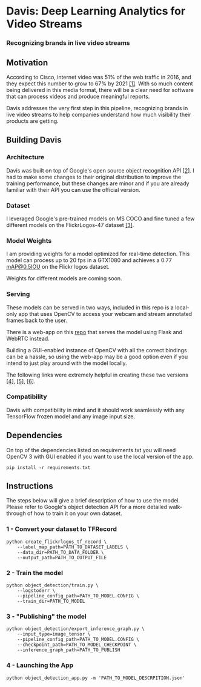 # Davis: Deep Learning Analytics for Video Streams

### Recognizing brands in live video streams

## Motivation

According to Cisco, internet video was 51% of the web traffic in 2016, and they expect this number to grow to 67% by 2021 [[1]](https://www.recode.net/2017/6/8/15757594/future-internet-traffic-watch-live-video-facebook-google-netflix). With so much content being delivered in this media format, there will be a clear need for software that can process videos and produce meaningful reports.

Davis addresses the very first step in this pipeline, recognizing brands in live video streams to help companies understand how much visibility their products are getting.

## Building Davis

### Architecture

Davis was built on top of Google's open source object recognition API [[2]](https://github.com/tensorflow/models/tree/master/object_detection). I had to make some changes to their original distribution to improve the training performance, but these changes are minor and if you are already familiar with their API you can use the official version.


### Dataset

I leveraged Google's pre-trained models on MS COCO and fine tuned a few different models on the FlickrLogos-47 dataset [[3]](http://www.multimedia-computing.de/flickrlogos/).


### Model Weights

I am providing weights for a model optimized for real-time detection. This model can process up to 20 fps in a GTX1080 and achieves a 0.77 mAP@0.5IOU on the Flickr logos dataset.

Weights for different models are coming soon.

### Serving

These models can be served in two ways, included in this repo is a local-only app that uses OpenCV to access your webcam and stream annotated frames back to the user.

There is a web-app on this [repo](https://github.com/bguisard/davis_app) that serves the model using Flask and WebRTC instead.

Building a GUI-enabled instance of OpenCV with all the correct bindings can be a hassle, so using the web-app may be a good option even if you intend to just play around with the model locally.

The following links were extremely helpful in creating these two versions [[4]](https://medium.com/towards-data-science/building-a-real-time-object-recognition-app-with-tensorflow-and-opencv-b7a2b4ebdc32), [[5]](https://blog.miguelgrinberg.com/post/video-streaming-with-flask), [[6]](https://blog.miguelgrinberg.com/post/flask-video-streaming-revisited).

### Compatibility

Davis with compatibility in mind and it should work seamlessly with any TensorFlow frozen model and any image input size.


## Dependencies

On top of the dependencies listed on requirements.txt you will need OpenCV 3 with GUI enabled if you want to use the local version of the app.

```
pip install -r requirements.txt
```

## Instructions

The steps below will give a brief description of how to use the model. Please refer to Google's object detection API for a more detailed walk-through of how to train it on your own dataset.

### 1 - Convert your dataset to TFRecord
```
python create_flickrlogos_tf_record \
    --label_map_path=PATH_TO_DATASET_LABELS \
    --data_dir=PATH_TO_DATA_FOLDER \
    --output_path=PATH_TO_OUTPUT_FILE
```

### 2 - Train the model
```
python object_detection/train.py \
    --logstoderr \
    --pipeline_config_path=PATH_TO_MODEL.CONFIG \
    --train_dir=PATH_TO_MODEL
```

### 3 - "Publishing" the model

```
python object_detection/export_inference_graph.py \
    --input_type=image_tensor \
    --pipeline_config_path=PATH_TO_MODEL.CONFIG \
    --checkpoint_path=PATH_TO_MODEL_CHECKPOINT \
    --inference_graph_path=PATH_TO_PUBLISH
```

### 4 - Launching the App
```
python object_detection_app.py -m 'PATH_TO_MODEL_DESCRPITION.json'
```

